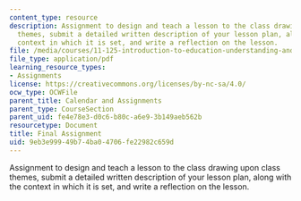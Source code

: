 ```yaml
---
content_type: resource
description: Assignment to design and teach a lesson to the class drawing upon class
  themes, submit a detailed written description of your lesson plan, along with the
  context in which it is set, and write a reflection on the lesson.
file: /media/courses/11-125-introduction-to-education-understanding-and-evaluating-education-spring-2009/9eb3e99949b74ba04706fe22982c659d_MIT11_125s09_assn_Final_Assignment05.pdf
file_type: application/pdf
learning_resource_types:
- Assignments
license: https://creativecommons.org/licenses/by-nc-sa/4.0/
ocw_type: OCWFile
parent_title: Calendar and Assignments
parent_type: CourseSection
parent_uid: fe4e78e3-d0c6-b80c-a6e9-3b149aeb562b
resourcetype: Document
title: Final Assignment
uid: 9eb3e999-49b7-4ba0-4706-fe22982c659d
---
```

Assignment to design and teach a lesson to the class drawing upon class themes, submit a detailed written description of your lesson plan, along with the context in which it is set, and write a reflection on the lesson.